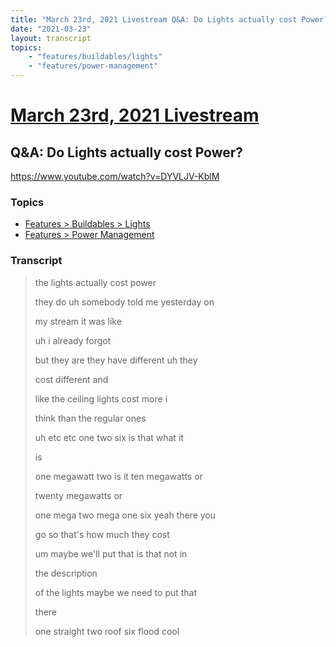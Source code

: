 ```yaml
---
title: "March 23rd, 2021 Livestream Q&A: Do Lights actually cost Power?"
date: "2021-03-23"
layout: transcript
topics:
    - "features/buildables/lights"
    - "features/power-management"
---
```

# [March 23rd, 2021 Livestream](../2021-03-23.md)
## Q&A: Do Lights actually cost Power?
https://www.youtube.com/watch?v=DYVLJV-KblM

### Topics
* [Features > Buildables > Lights](../topics/features/buildables/lights.md)
* [Features > Power Management](../topics/features/power-management.md)

### Transcript

> the lights actually cost power
>
> they do uh somebody told me yesterday on
>
> my stream it was like
>
> uh i already forgot
>
> but they are they have different uh they
>
> cost different and
>
> like the ceiling lights cost more i
>
> think than the regular ones
>
> uh etc etc one two six is that what it
>
> is
>
> one megawatt two is it ten megawatts or
>
> twenty megawatts or
>
> one mega two mega one six yeah there you
>
> go so that's how much they cost
>
> um maybe we'll put that is that not in
>
> the description
>
> of the lights maybe we need to put that
>
> there
>
> one straight two roof six flood cool
